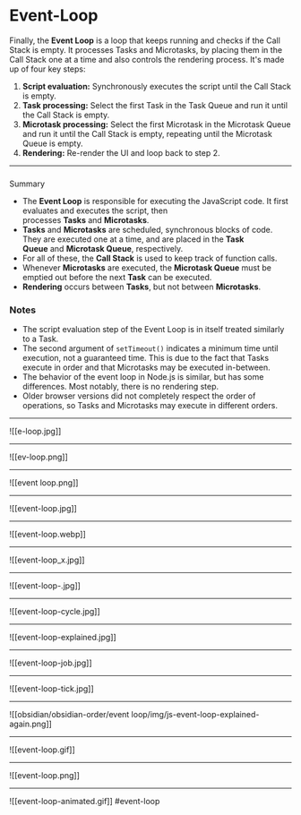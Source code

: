 # Event-Loop
Finally, the **Event Loop** is a loop that keeps running and checks if the Call Stack is empty. It processes Tasks and Microtasks, by placing them in the Call Stack one at a time and also controls the rendering process. It's made up of four key steps:

1.  **Script evaluation:** Synchronously executes the script until the Call Stack is empty.
2.  **Task processing:** Select the first Task in the Task Queue and run it until the Call Stack is empty.
3.  **Microtask processing:** Select the first Microtask in the Microtask Queue and run it until the Call Stack is empty, repeating until the Microtask Queue is empty.
4.  **Rendering:** Re-render the UI and loop back to step 2.
***
###   
[](https://www.30secondsofcode.org/articles/s/javascript-event-loop-explained#summary)Summary

-   The **Event Loop** is responsible for executing the JavaScript code. It first evaluates and executes the script, then processes **Tasks** and **Microtasks**.
-   **Tasks** and **Microtasks** are scheduled, synchronous blocks of code. They are executed one at a time, and are placed in the **Task Queue** and **Microtask Queue**, respectively.
-   For all of these, the **Call Stack** is used to keep track of function calls.
-   Whenever **Microtasks** are executed, the **Microtask Queue** must be emptied out before the next **Task** can be executed.
-   **Rendering** occurs between **Tasks**, but not between **Microtasks**.

### [](https://www.30secondsofcode.org/articles/s/javascript-event-loop-explained#notes)Notes

-   The script evaluation step of the Event Loop is in itself treated similarly to a Task.
-   The second argument of `setTimeout()` indicates a minimum time until execution, not a guaranteed time. This is due to the fact that Tasks execute in order and that Microtasks may be executed in-between.
-   The behavior of the event loop in Node.js is similar, but has some differences. Most notably, there is no rendering step.
-   Older browser versions did not completely respect the order of operations, so Tasks and Microtasks may execute in different orders.
***
![[e-loop.jpg]]
***
![[ev-loop.png]]
***
![[event loop.png]]
***
![[event-loop.jpg]]
***
![[event-loop.webp]]
***
![[event-loop_x.jpg]]
***
![[event-loop-.jpg]]

***
![[event-loop-cycle.jpg]]
***
![[event-loop-explained.jpg]]

***
![[event-loop-job.jpg]]
***
![[event-loop-tick.jpg]]
***

![[obsidian/obsidian-order/event loop/img/js-event-loop-explained-again.png]]
***
![[event-loop.gif]]
***
![[event-loop.png]]
***
![[event-loop-animated.gif]]
#event-loop 